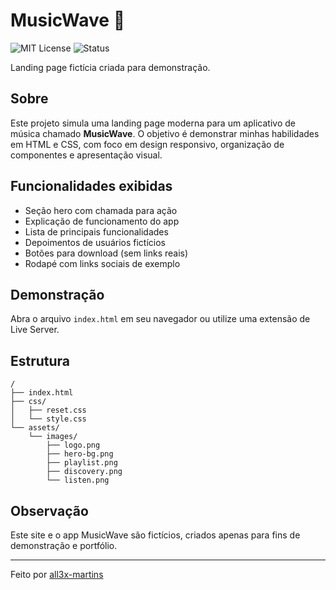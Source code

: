 # MusicWave 🎵
![MIT License](https://img.shields.io/badge/license-MIT-green)
![Status](https://img.shields.io/badge/status-em%20desenvolvimento-yellow)

Landing page fictícia criada para demonstração.

## Sobre

Este projeto simula uma landing page moderna para um aplicativo de música chamado **MusicWave**. O objetivo é demonstrar minhas habilidades em HTML e CSS, com foco em design responsivo, organização de componentes e apresentação visual.

## Funcionalidades exibidas

- Seção hero com chamada para ação
- Explicação de funcionamento do app
- Lista de principais funcionalidades
- Depoimentos de usuários fictícios
- Botões para download (sem links reais)
- Rodapé com links sociais de exemplo

## Demonstração

Abra o arquivo `index.html` em seu navegador ou utilize uma extensão de Live Server.

## Estrutura

```
/
├── index.html
├── css/
│   ├── reset.css
│   └── style.css
└── assets/
    └── images/
        ├── logo.png
        ├── hero-bg.png
        ├── playlist.png
        ├── discovery.png
        └── listen.png
```

## Observação

Este site e o app MusicWave são fictícios, criados apenas para fins de demonstração e portfólio.

---

Feito por [all3x-martins](https://github.com/all3x-martins)
